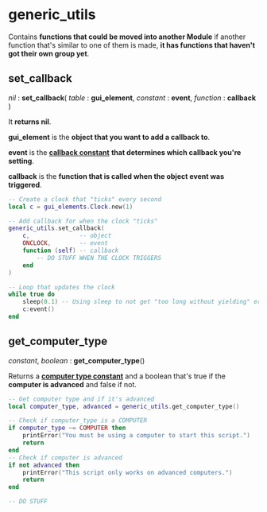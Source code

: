 
# generic_utils

Contains **functions that could be moved into another Module** if another function that's similar to one of them is made, **it has functions that haven't got their own group yet**.

## set_callback

*nil* : **set_callback**( *table* : **gui_element**, *constant* : **event**, *function* : **callback** )

It **returns nil**.

**gui_element** is the **object that you want to add a callback to**.

**event** is the [**callback constant**](./constants.md#callbacks) **that determines which callback you're setting**.

**callback** is the **function that is called when the object event was triggered**.

```lua
-- Create a clock that "ticks" every second
local c = gui_elements.Clock.new(1)

-- Add callback for when the clock "ticks"
generic_utils.set_callback(
    c,              -- object
    ONCLOCK,        -- event
    function (self) -- callback
        -- DO STUFF WHEN THE CLOCK TRIGGERS
    end
)

-- Loop that updates the clock
while true do
    sleep(0.1) -- Using sleep to not get "too long without yielding" error
    c:event()
end
```

## get_computer_type

*constant*, *boolean* : **get_computer_type**()

Returns a [**computer type constant**](./constants.md#computer-type) and a boolean that's true if the **computer is advanced** and false if not.

```lua
-- Get computer type and if it's advanced
local computer_type, advanced = generic_utils.get_computer_type()

-- Check if computer_type is a COMPUTER
if computer_type ~= COMPUTER then
    printError("You must be using a computer to start this script.")
    return
end
-- Check if computer is advanced
if not advanced then
    printError("This script only works on advanced computers.")
    return
end

-- DO STUFF
```
